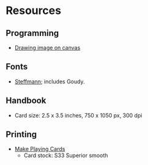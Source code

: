 # Resources

## Programming

* [Drawing image on canvas](https://www.freecodecamp.org/news/how-displaying-an-image-on-html5-canvas-works-13e3f6a6c4bd/)


## Fonts

* [Steffmann](https://moorstation.org/typoasis/designers/steffmann/index.htm); includes Goudy.


## Handbook

* Card size: 2.5 x 3.5 inches, 750 x 1050 px, 300 dpi

## Printing

* [Make Playing Cards](https://www.makeplayingcards.com/)
  * Card stock: S33 Superior smooth
